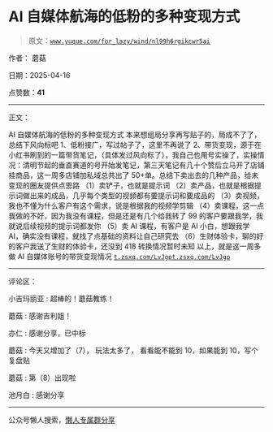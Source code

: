# AI 自媒体航海的低粉的多种变现方式

> 原文：[`www.yuque.com/for_lazy/wind/nl99h6rgikcwr5ai`](https://www.yuque.com/for_lazy/wind/nl99h6rgikcwr5ai)

作者： 蘑菇

日期：2025-04-16

点赞数：**41**

* * *

正文：

AI 自媒体航海的低粉的多种变现方式 本来想组局分享再写贴子的，局成不了了，总结下风向标吧 1、低粉接广，写过帖子了，这里不再说了
2、带货变现，源于在小红书刷到的一篇带货笔记，（具体发过风向标了），我自己也用号实操了，实操情况：清明节起的垂直赛道的号开始发笔记，第三天笔记有几十个赞后立马开了店铺挂商品，这一周多店铺加私域总共出了 50+单。总结下卖出去的几种产品，给未变现的圈友提供点思路
（1）卖铲子，也就是提示词 （2）卖产品，也就是根据提示词做出来的成品，几乎每个类型的视频都有要提示词和要成品的
（3）卖视频，我也不懂为什么客户有这个需求，说是根据我的视频学剪辑
（4）卖课程，这一点我做的不好，因为我没有课程，但是还是有几个给我转了 99 的客户要跟我学，我就说后续视频的提示词都发你
（5）卖 AI 课程，有客户是 AI 小白，想跟我学 AI，确实没有课程，就找了点基础的资料让自己研究去
（6）生财体验卡，聊的好的客户我送了生财的体验卡，还没到 418 转换情况暂时未知 以上，就是这一周多做 AI 自媒体账号的带货变现情况 [`t.zsxq.com/LvJgp`](https://t.zsxq.com/LvJgp)[`t.zsxq.com/LvJgp`](https://t.zsxq.com/LvJgp)

* * *

评论区：

小吉玛丽亚 : 超棒的！蘑菇教练！

蘑菇 : 感谢吉利姐！

亦仁 : 感谢分享，已中标

蘑菇 : 今天又增加了（7）， 玩法太多了， 看看能不能到 10，如果能到 10，写个复盘贴

蘑菇 : 第（8）出现啦

池月白 : 感谢分享

* * *

公众号懒人搜索，[懒人专属群分享](https://lazybook.fun/#/blog/group)